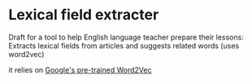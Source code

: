 # Lexical field extracter

Draft for a tool to help English language teacher prepare their lessons: Extracts lexical fields from articles and suggests related words (uses word2vec)

it relies on [Google's pre-trained Word2Vec](https://code.google.com/archive/p/word2vec/)
